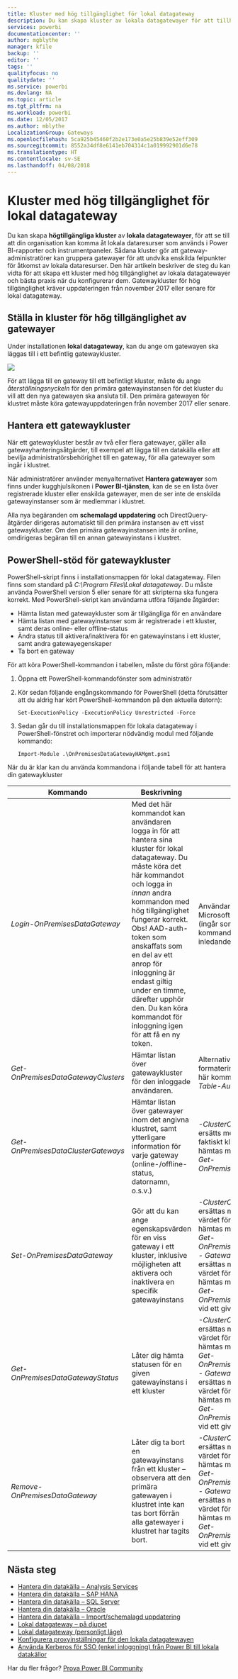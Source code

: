 ```yaml
---
title: Kluster med hög tillgänglighet för lokal datagateway
description: Du kan skapa kluster av lokala datagatewayer för att tillhandahålla hög tillgänglighet för ditt företag.
services: powerbi
documentationcenter: ''
author: mgblythe
manager: kfile
backup: ''
editor: ''
tags: ''
qualityfocus: no
qualitydate: ''
ms.service: powerbi
ms.devlang: NA
ms.topic: article
ms.tgt_pltfrm: na
ms.workload: powerbi
ms.date: 12/05/2017
ms.author: mblythe
LocalizationGroup: Gateways
ms.openlocfilehash: 5ca925b45460f2b2e173e0a5e25b839e52eff309
ms.sourcegitcommit: 8552a34df8e6141eb704314c1a019992901d6e78
ms.translationtype: HT
ms.contentlocale: sv-SE
ms.lasthandoff: 04/08/2018
---
```

# <a name="high-availability-clusters-for-on-premises-data-gateway"></a>Kluster med hög tillgänglighet för lokal datagateway
Du kan skapa **högtillgängliga kluster** av **lokala datagatewayer**, för att se till att din organisation kan komma åt lokala dataresurser som används i Power BI-rapporter och instrumentpaneler. Sådana kluster gör att gateway-administratörer kan gruppera gatewayer för att undvika enskilda felpunkter för åtkomst av lokala dataresurser. Den här artikeln beskriver de steg du kan vidta för att skapa ett kluster med hög tillgänglighet av lokala datagatewayer och bästa praxis när du konfigurerar dem. Gatewaykluster för hög tillgänglighet kräver uppdateringen från november 2017 eller senare för lokal datagateway.


## <a name="setting-up-high-availability-clusters-of-gateways"></a>Ställa in kluster för hög tillgänglighet av gatewayer

Under installationen **lokal datagateway**, kan du ange om gatewayen ska läggas till i ett befintlig gatewaykluster. 

![](media/service-gateway-high-availability-clusters/gateway_clusters_01.png)

För att lägga till en gateway till ett befintligt kluster, måste du ange *återställningsnyckeln* för den primära gatewayinstansen för det kluster du vill att den nya gatewayen ska ansluta till. Den primära gatewayen för klustret måste köra gatewayuppdateringen från november 2017 eller senare. 


## <a name="managing-a-gateway-cluster"></a>Hantera ett gatewaykluster

När ett gatewaykluster består av två eller flera gatewayer, gäller alla gatewayhanteringsåtgärder, till exempel att lägga till en datakälla eller att bevilja administratörsbehörighet till en gateway, för alla gatewayer som ingår i klustret. 

När administratörer använder menyalternativet **Hantera gatewayer** som finns under kugghjulsikonen i **Power BI-tjänsten**, kan de se en lista över registrerade kluster eller enskilda gatewayer, men de ser inte de enskilda gatewayinstanser som är medlemmar i klustret.

Alla nya begäranden om **schemalagd uppdatering** och DirectQuery-åtgärder dirigeras automatiskt till den primära instansen av ett visst gatewaykluster. Om den primära gatewayinstansen inte är online, omdirigeras begäran till en annan gatewayinstans i klustret.

## <a name="powershell-support-for-gateway-clusters"></a>PowerShell-stöd för gatewaykluster

PowerShell-skript finns i installationsmappen för lokal datagateway. Filen finns som standard på *C:\Program Files\Lokal datagateway*. Du måste använda PowerShell version 5 eller senare för att skripterna ska fungera korrekt. Med PowerShell-skript kan användarna utföra följande åtgärder:

-   Hämta listan med gatewaykluster som är tillgängliga för en användare
-   Hämta listan med gatewayinstanser som är registrerade i ett kluster, samt deras online- eller offline-status
-   Ändra status till aktivera/inaktivera för en gatewayinstans i ett kluster, samt andra gatewayegenskaper
-   Ta bort en gateway

För att köra PowerShell-kommandon i tabellen, måste du först göra följande:

1. Öppna ett PowerShell-kommandofönster som administratör
2. Kör sedan följande engångskommando för PowerShell (detta förutsätter att du aldrig har kört PowerShell-kommandon på den aktuella datorn):

    ```
    Set-ExecutionPolicy -ExecutionPolicy Unrestricted -Force
    ```

3. Sedan går du till installationsmappen för lokala datagateway i PowerShell-fönstret och importerar nödvändig modul med följande kommando:

    ```
    Import-Module .\OnPremisesDataGatewayHAMgmt.psm1
    ```

När du är klar kan du använda kommandona i följande tabell för att hantera din gatewaykluster

| **Kommando** | **Beskrivning** | **Parametrar** |
| --- | --- | --- |
| *Login-OnPremisesDataGateway* |Med det här kommandot kan användaren logga in för att hantera sina kluster för lokal datagateway.  Du måste köra det här kommandot och logga in *innan* andra kommandon med hög tillgänglighet fungerar korrekt. Obs! AAD-auth-token som anskaffats som en del av ett anrop för inloggning är endast giltig under en timme, därefter upphör den. Du kan köra kommandot för inloggning igen för att få en ny token.| Användarnamn och lösenord för Microsoft Azure Active Directory (ingår som en del av kommandokörningen, inte som inledande anrop)|
| *Get-OnPremisesDataGatewayClusters* | Hämtar listan över gatewaykluster för den inloggade användaren. | Alternativt kan du kan använda formateringsparametrar för det här kommandot såsom: *Format-Table-AutoSize-Wrap* |
| *Get-OnPremisesDataClusterGateways* | Hämtar listan över gatewayer inom det angivna klustret, samt ytterligare information för varje gateway (online-/offline-status, datornamn, o.s.v.) | *-ClusterObjectID xyz* (där *xyz* ersätts med ett ID-värde för ett faktiskt klusterobjekt, som kan hämtas med hjälp av kommandot *Get-OnPremisesDataGatewayClusters*)|
| *Set-OnPremisesDataGateway* | Gör att du kan ange egenskapsvärden för en viss gateway i ett kluster, inklusive möjligheten att aktivera och inaktivera en specifik gatewayinstans  | *-ClusterObjectID xyz* (*xyz* ska ersättas med det faktiska ID-värdet för klustret, som kan hämtas med hjälp av kommandot *Get-OnPremisesDataGatewayClusters*) *- GatewayObjectID abc* (*abc* ska ersättas med det faktiska ID-värdet för klustret, som kan hämtas med hjälp av kommandot *Get-OnPremisesDataClusterGateways*, vid ett givet klusterobjekt-ID) |
| *Get-OnPremisesDataGatewayStatus* | Låter dig hämta statusen för en given gatewayinstans i ett kluster  | *-ClusterObjectID xyz* (*xyz* ska ersättas med det faktiska ID-värdet för klustret, som kan hämtas med hjälp av kommandot *Get-OnPremisesDataGatewayClusters*) *- GatewayObjectID abc* (*abc* ska ersättas med det faktiska ID-värdet för klustret, som kan hämtas med hjälp av kommandot *Get-OnPremisesDataClusterGateways*, vid ett givet klusterobjekt-ID) |
| *Remove-OnPremisesDataGateway*  | Låter dig ta bort en gatewayinstans från ett kluster – observera att den primära gatewayen i klustret inte kan tas bort förrän alla gatewayer i klustret har tagits bort.| *-ClusterObjectID xyz* (*xyz* ska ersättas med det faktiska ID-värdet för klustret, som kan hämtas med hjälp av kommandot *Get-OnPremisesDataGatewayClusters*) *- GatewayObjectID abc* (*abc* ska ersättas med det faktiska ID-värdet för klustret, som kan hämtas med hjälp av kommandot *Get-OnPremisesDataClusterGateways*, vid ett givet klusterobjekt-ID) |


## <a name="next-steps"></a>Nästa steg

-   [Hantera din datakälla – Analysis Services](service-gateway-enterprise-manage-ssas.md)  
-   [Hantera din datakälla – SAP HANA](service-gateway-enterprise-manage-sap.md)  
-   [Hantera din datakälla – SQL Server](service-gateway-enterprise-manage-sql.md)  
-   [Hantera din datakälla – Oracle](service-gateway-onprem-manage-oracle.md)  
-   [Hantera din datakälla – Import/schemalagd uppdatering](service-gateway-enterprise-manage-scheduled-refresh.md)  
-   [Lokal datagateway – på djupet](service-gateway-onprem-indepth.md)  
-   [Lokal datagateway (personligt läge)](service-gateway-personal-mode.md)
-   [Konfigurera proxyinställningar för den lokala datagatewayen](service-gateway-proxy.md)  
-   [Använda Kerberos för SSO (enkel inloggning) från Power BI till lokala datakällor](service-gateway-kerberos-for-sso-pbi-to-on-premises-data.md)  

Har du fler frågor? [Prova Power BI Community](http://community.powerbi.com/)
